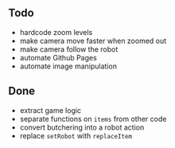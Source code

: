 ## Todo
- hardcode zoom levels
- make camera move faster when zoomed out
- make camera follow the robot
- automate Github Pages
- automate image manipulation

## Done
- extract game logic
- separate functions on `items` from other code
- convert butchering into a robot action
- replace `setRobot` with `replaceItem`
